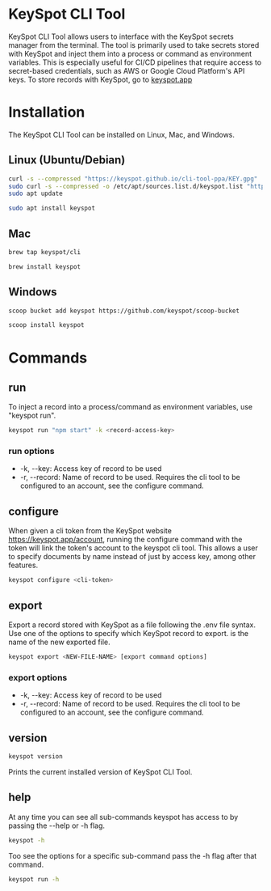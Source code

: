 # KeySpot CLI Tool

KeySpot CLI Tool allows users to interface with the KeySpot secrets manager from the terminal. The tool is primarily used to take secrets stored with KeySpot and inject them into a process or command as environment variables. This is especially useful for CI/CD pipelines that require access to secret-based credentials, such as AWS or Google Cloud Platform's API keys. To store records with KeySpot, go to [keyspot.app](https://keyspot.app)

# Installation

The KeySpot CLI Tool can be installed on Linux, Mac, and Windows.

## Linux (Ubuntu/Debian)

```bash
curl -s --compressed "https://keyspot.github.io/cli-tool-ppa/KEY.gpg" | sudo apt-key add -
sudo curl -s --compressed -o /etc/apt/sources.list.d/keyspot.list "https://keyspot.github.io/cli-tool-ppa/keyspot.list"
sudo apt update

sudo apt install keyspot
```

## Mac

```bash
brew tap keyspot/cli

brew install keyspot
```

## Windows

```bash
scoop bucket add keyspot https://github.com/keyspot/scoop-bucket

scoop install keyspot
```

# Commands

## run

To inject a record into a process/command as environment variables, use "keyspot run".

```bash
keyspot run "npm start" -k <record-access-key>
```

### run options

* -k, --key: Access key of record to be used
* -r, --record: Name of record to be used. Requires the cli tool to be configured to an account, see the configure command.

## configure

When given a cli token from the KeySpot website https://keyspot.app/account, running the configure command with the token will link the token's account to the keyspot cli tool. This allows a user to specify documents by name instead of just by access key, among other features.

```bash
keyspot configure <cli-token>
```

## export

Export a record stored with KeySpot as a file following the .env file syntax. Use one of the options to
specify which KeySpot record to export. <NEW-FILE-NAME> is the name of the new exported file.

```bash
keyspot export <NEW-FILE-NAME> [export command options]
```

### export options

* -k, --key: Access key of record to be used
* -r, --record: Name of record to be used. Requires the cli tool to be configured to an account, see the configure command.

## version

```bash
keyspot version
```

Prints the current installed version of KeySpot CLI Tool.

## help

At any time you can see all sub-commands keyspot has access to by passing the --help or -h flag.

```bash
keyspot -h
```

Too see the options for a specific sub-command pass the -h flag after that command.

```bash
keyspot run -h
```